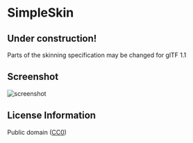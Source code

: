 # SimpleSkin

## Under construction! 

Parts of the skinning specification may be changed for glTF 1.1

## Screenshot

![screenshot](screenshot/screenshot.png)

## License Information

Public domain ([CC0](https://creativecommons.org/publicdomain/zero/1.0/))